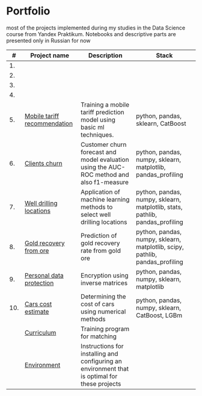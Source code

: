 # Portfolio
most of the projects implemented during my studies in the Data Science course from Yandex Praktikum. 
Notebooks and descriptive parts are presented only in Russian for now

| #    | Project name               | Description                                                     | Stack                                                         |
| ---- | ------------------------------------------------------------ | ------------------------------------------------------------ | ------------------------------------------------------------ |
|1.| []() |||
|2.| []() |||
|3.| []() |||
|4.| []() |||
|5.| [Mobile tariff recommendation](https://github.com/KlyuchevenkoE/yandex_praktikum/tree/master/notebooks/5_ml_base__billing) |Training a mobile tariff prediction model using basic ml techniques.|python, pandas, sklearn, CatBoost |
|6.| [Clients churn](https://github.com/KlyuchevenkoE/yandex_praktikum/tree/master/notebooks/6_ml_teacher__bank_clients_churn) |Customer churn forecast and model evaluation using the AUC-ROC method and also f1-measure|python, pandas, numpy, sklearn, matplotlib, pandas_profiling|
|7.| [Well drilling locations](https://github.com/KlyuchevenkoE/yandex_praktikum/tree/master/notebooks/7_ml_business_oil) |Application of machine learning methods to select well drilling locations|python, pandas, numpy, sklearn, matplotlib, stats, pathlib, pandas_profiling|
|8.| [Gold recovery from ore](https://github.com/KlyuchevenkoE/yandex_praktikum/tree/master/notebooks/8_course_progect_2__industry) |Prediction of gold recovery rate from gold ore|python, pandas, numpy, sklearn, matplotlib, scipy, pathlib, pandas_profiling|
|9.| [Personal data protection](https://github.com/KlyuchevenkoE/yandex_praktikum/tree/master/notebooks/9_linear_algebra__encryption) |Encryption using inverse matrices| python, pandas, numpy, sklearn, matplotlib |
|10.| [Cars cost estimate](https://github.com/KlyuchevenkoE/yandex_praktikum/tree/master/notebooks/10_numerical_methods__cars) |Determining the cost of cars using numerical methods |python, pandas, numpy, sklearn, CatBoost, LGBm |
| | [Curriculum](https://github.com/KlyuchevenkoE/yandex_praktikum/blob/master/%D0%9F%D1%80%D0%BE%D0%B3%D1%80%D0%B0%D0%BC%D0%BC%D0%B0%20%D0%BE%D0%B1%D1%83%D1%87%D0%B5%D0%BD%D0%B8%D1%8F_%D0%A1%D0%BF%D0%B5%D1%86%D0%B8%D0%B0%D0%BB%D0%B8%D1%81%D1%82_%D0%BF%D0%BE_Data_Science.pdf) | Training program for matching |
|  |[Environment](https://github.com/KlyuchevenkoE/yandex_praktikum/blob/master/Environment.pdf)| Instructions for installing and configuring an environment that is optimal for these projects ||

